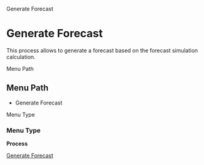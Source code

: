 
Generate Forecast
# Generate Forecast


This process allows to generate a forecast based on the forecast simulation calculation.

Menu Path
## Menu Path



- Generate Forecast

Menu Type
### Menu Type

**Process**


[Generate Forecast](../../functional-guide/process/process-m_forecast-generate-forecast.md)